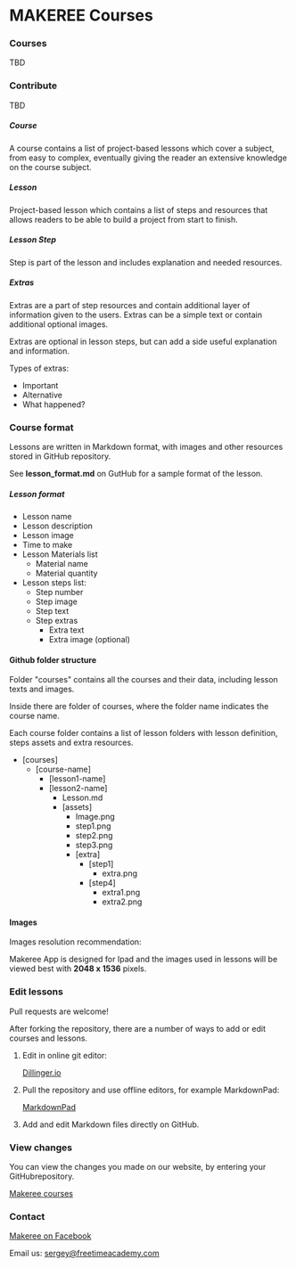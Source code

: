 # MAKEREE Courses

### Courses

TBD

### Contribute

TBD

##### Course
A course contains a list of project-based lessons which cover a subject, from easy to complex, eventually giving the reader an extensive knowledge on the course subject.

##### Lesson
Project-based lesson which contains a list of steps and resources that allows readers to be able to build a project from start to finish.

##### Lesson Step
Step is part of the lesson and includes explanation and needed resources.

##### Extras
Extras are a part of step resources and contain additional layer of information given to the users. Extras can be a simple text or contain additional optional images.

Extras are optional in lesson steps, but can add a side useful explanation and information. 

Types of extras:

- Important
- Alternative
- What happened?

### Course format

Lessons are written in Markdown format, with images and other resources stored in GitHub repository.

See **lesson_format.md** on GutHub for a sample format of the lesson. 

##### Lesson format

-	Lesson name 
-	Lesson description
- 	Lesson image
-	Time to make
-	Lesson Materials list
	- Material name
	- Material quantity
-	Lesson steps list:
	- Step number
	- Step image
	- Step text
	- Step extras
		- Extra text
		- Extra image (optional)

#### Github folder structure

Folder "courses" contains all the courses and their data, including lesson texts and images.

Inside there are folder of courses, where the folder name indicates the course name. 

Each course folder contains a list of lesson folders with lesson definition, steps assets and extra resources.

- [courses]
	- [course-name]
		- [lesson1-name]	
		- [lesson2-name]
			- Lesson.md
			- [assets]
				- Image.png
				- step1.png
				- step2.png
				- step3.png
				- [extra]
					- [step1]
						- extra.png
					- [step4]
						- extra1.png
						- extra2.png


#### Images

Images resolution recommendation:

Makeree App is designed for Ipad and the images used in lessons will be viewed best with **2048 x 1536**  pixels.


### Edit lessons

Pull requests are welcome!

After forking the repository, there are a number of ways to add or edit courses and lessons.

1.  Edit in online git editor:
 
	 [Dillinger.io](http://dillinger.io)

2.  Pull the repository and use offline editors, for example MarkdownPad:
	
	[MarkdownPad](http://markdownpad.com)

3.  Add and edit Markdown files directly on GitHub.

### View changes

You can view the changes you made on our website, by entering your GitHubrepository.

[Makeree courses](http://courses.makeree.com)

### Contact

[Makeree on Facebook](www.facebook.com/freetimeacademy)

Email us: sergey@freetimeacademy.com




